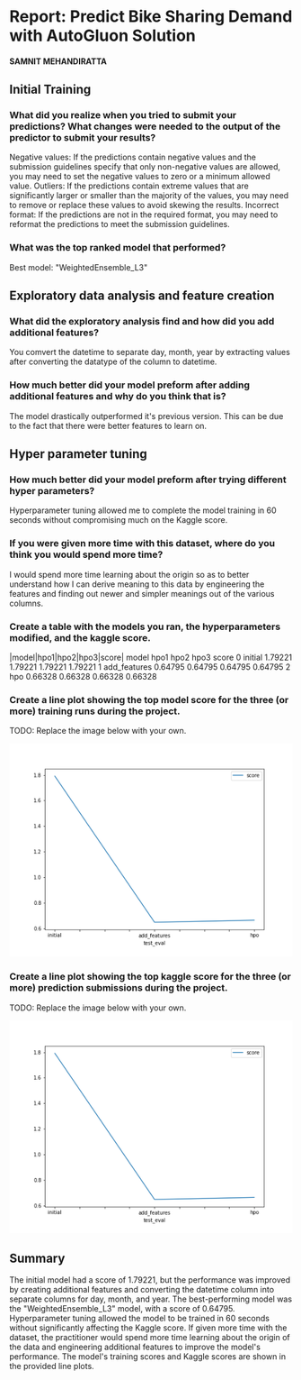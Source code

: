 # Report: Predict Bike Sharing Demand with AutoGluon Solution
#### SAMNIT MEHANDIRATTA

## Initial Training
### What did you realize when you tried to submit your predictions? What changes were needed to the output of the predictor to submit your results?
Negative values: If the predictions contain negative values and the submission guidelines specify that only non-negative values are allowed, you may need to set the negative values to zero or a minimum allowed value.
Outliers: If the predictions contain extreme values that are significantly larger or smaller than the majority of the values, you may need to remove or replace these values to avoid skewing the results.
Incorrect format: If the predictions are not in the required format, you may need to reformat the predictions to meet the submission guidelines.


### What was the top ranked model that performed?
Best model: "WeightedEnsemble_L3"

## Exploratory data analysis and feature creation
### What did the exploratory analysis find and how did you add additional features?
You comvert the datetime to separate day, month, year by extracting values after converting the datatype of the column to datetime.

### How much better did your model preform after adding additional features and why do you think that is?
The model drastically outperformed it's previous version. This can be due to the fact that there were better features to learn on.

## Hyper parameter tuning
### How much better did your model preform after trying different hyper parameters?
Hyperparameter tuning allowed me to complete the model training in 60 seconds without compromising much on the Kaggle score.

### If you were given more time with this dataset, where do you think you would spend more time?
I would spend more time learning about the origin so as to better understand how I can derive meaning to this data by engineering the features and finding out newer and simpler meanings out of the various columns.

### Create a table with the models you ran, the hyperparameters modified, and the kaggle score.
|model|hpo1|hpo2|hpo3|score|
model	hpo1	hpo2	hpo3	score
0	initial	1.79221	1.79221	1.79221	1.79221
1	add_features	0.64795	0.64795	0.64795	0.64795
2	hpo	0.66328	0.66328	0.66328	0.66328

### Create a line plot showing the top model score for the three (or more) training runs during the project.

TODO: Replace the image below with your own.

![model_train_score.png](https://github.com/lankabhedi/nd009t-c1-intro-to-ml-project-starter/blob/master/model_test_score.png)

### Create a line plot showing the top kaggle score for the three (or more) prediction submissions during the project.

TODO: Replace the image below with your own.

![model_test_score.png](https://github.com/lankabhedi/nd009t-c1-intro-to-ml-project-starter/blob/master/model_test_score.png)

## Summary
The initial model had a score of 1.79221, but the performance was improved by creating additional features and converting the datetime column into separate columns for day, month, and year. The best-performing model was the "WeightedEnsemble_L3" model, with a score of 0.64795. Hyperparameter tuning allowed the model to be trained in 60 seconds without significantly affecting the Kaggle score. If given more time with the dataset, the practitioner would spend more time learning about the origin of the data and engineering additional features to improve the model's performance. The model's training scores and Kaggle scores are shown in the provided line plots.
